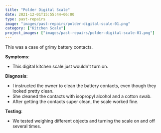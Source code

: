 ```yaml
---
title: "Polder Digital Scale"
date: 2021-12-01T15:55:44+06:00
type: past-repairs
image: "images/past-repairs/polder-digital-scale-01.png"
category: ["Kitchen Scale"]
project_images: ["images/past-repairs/polder-digital-scale-01.png"]
---
```


This was a case of grimy battery contacts.

**Symptoms**:
- This digital kitchen scale just wouldn't turn on.

**Diagnosis**:
- I instructed the owner to clean the battery contacts, even though they looked pretty clean.
- She cleaned the contacts with isopropyl alcohol and a cotton swab.
- After getting the contacts super clean, the scale worked fine.

**Testing**:
- We tested weighing different objects and turning the scale on and off several times.
